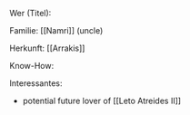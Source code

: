 Wer (Titel):

Familie: [[Namri]] (uncle)

Herkunft: [[Arrakis]]

Know-How:

Interessantes:
- potential future lover of [[Leto Atreides II]]
